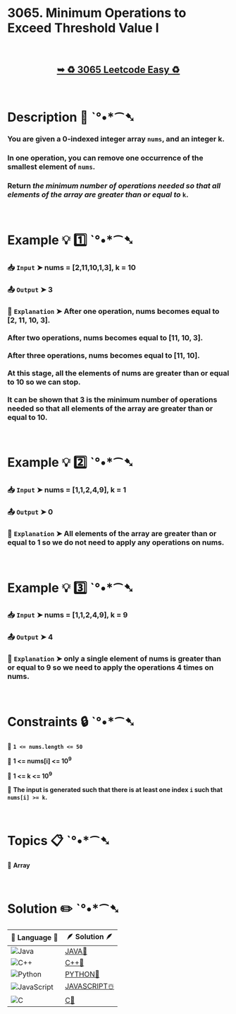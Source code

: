 # 3065. Minimum Operations to Exceed Threshold Value I

</br>

<h2 align="center"> 

<a href="https://leetcode.com/problems/minimum-operations-to-exceed-threshold-value-i/description/"><strong>➥ ♻️ 3065 Leetcode Easy ♻️ </strong></a>
</h2>

</br>

# Description 📜 ˋ°•*⁀➷

### You are given a 0-indexed integer array `nums`, and an integer k.

### In one operation, you can remove one occurrence of the smallest element of `nums`.

### Return *the minimum number of operations needed so that all elements of the array are greater than or equal to* `k`.

</br>

# Example 💡 1️⃣ ˋ°•*⁀➷

  ### 📥 `Input`  ➤ nums = [2,11,10,1,3], k = 10

  ### 📤 `Output`  ➤ 3

  ### 🔦 `Explanation`  ➤ After one operation, nums becomes equal to [2, 11, 10, 3].</br> </br> After two operations, nums becomes equal to [11, 10, 3].</br> </br> After three operations, nums becomes equal to [11, 10].</br> </br> At this stage, all the elements of nums are greater than or equal to 10 so we can stop.</br> </br> It can be shown that 3 is the minimum number of operations needed so that all elements of the array are greater than or equal to 10.

</br>

# Example 💡 2️⃣ ˋ°•*⁀➷

  ### 📥 `Input` ➤ nums = [1,1,2,4,9], k = 1

  ### 📤 `Output`  ➤ 0

  ### 🔦 `Explanation` ➤ All elements of the array are greater than or equal to 1 so we do not need to apply any operations on nums.

</br>

# Example 💡 3️⃣ ˋ°•*⁀➷

  ### 📥 `Input` ➤ nums = [1,1,2,4,9], k = 9

  ### 📤 `Output`  ➤ 4

  ### 🔦 `Explanation`  ➤ only a single element of nums is greater than or equal to 9 so we need to apply the operations 4 times on nums.

</br>

# Constraints 🔒 ˋ°•*⁀➷

🔹 **`1 <= nums.length <= 50`** </br>

🔹 **1 <= nums[i] <= 10<sup>9</sup>** </br>

🔹 **1 <= k <= 10<sup>9</sup>** </br>

🔹 **The input is generated such that there is at least one index `i` such that `nums[i] >= k`.** </br>

</br>

# Topics 📋 ˋ°•*⁀➷

🔸 **Array**  </br>

</br>

# Solution ✏️ ˋ°•*⁀➷

| 📒 Language 📒  | 🪶 Solution 🪶 |
| ------------- | ------------- |
|  ![Java](https://img.shields.io/badge/java-%23ED8B00.svg?style=for-the-badge&logo=openjdk&logoColor=white)  | [JAVA🍁](https://github.com/Prakhar-002/LEETCODE/blob/main/%F0%9F%8E%AD%20LEVEL%20wise%20que%20with%20solution%20%F0%9F%8E%AF/%E2%99%BB%EF%B8%8F%20Easy%E2%99%BB%EF%B8%8F/%E2%99%BB%EF%B8%8F%20Easy%203065.%20Minimum%20Operations%20to%20Exceed%20Threshold%20Value%20I%20%E2%98%83%EF%B8%8F%20%F0%9F%8D%81%20%F0%9F%8D%B0%20%20%F0%9F%8E%B2%20%F0%9F%92%96/%F0%9F%8D%81JAVA%20-%203065.%20Minimum%20Operations%20to%20Exceed%20Threshold%20Value%20I.java) |
|  ![C++](https://img.shields.io/badge/c++-%2300599C.svg?style=for-the-badge&logo=c%2B%2B&logoColor=white)  | [C++🎲](https://github.com/Prakhar-002/LEETCODE/blob/main/%F0%9F%8E%AD%20LEVEL%20wise%20que%20with%20solution%20%F0%9F%8E%AF/%E2%99%BB%EF%B8%8F%20Easy%E2%99%BB%EF%B8%8F/%E2%99%BB%EF%B8%8F%20Easy%203065.%20Minimum%20Operations%20to%20Exceed%20Threshold%20Value%20I%20%E2%98%83%EF%B8%8F%20%F0%9F%8D%81%20%F0%9F%8D%B0%20%20%F0%9F%8E%B2%20%F0%9F%92%96/%F0%9F%8E%B2CPP%20-%203065.%20Minimum%20Operations%20to%20Exceed%20Threshold%20Value%20I.cpp)  |
|  ![Python](https://img.shields.io/badge/python-3670A0?style=for-the-badge&logo=python&logoColor=ffdd54)    | [PYTHON🍰](https://github.com/Prakhar-002/LEETCODE/blob/main/%F0%9F%8E%AD%20LEVEL%20wise%20que%20with%20solution%20%F0%9F%8E%AF/%E2%99%BB%EF%B8%8F%20Easy%E2%99%BB%EF%B8%8F/%E2%99%BB%EF%B8%8F%20Easy%203065.%20Minimum%20Operations%20to%20Exceed%20Threshold%20Value%20I%20%E2%98%83%EF%B8%8F%20%F0%9F%8D%81%20%F0%9F%8D%B0%20%20%F0%9F%8E%B2%20%F0%9F%92%96/%F0%9F%8D%B0PYTHON%20-%203065.%20Minimum%20Operations%20to%20Exceed%20Threshold%20Value%20I.py) |
| ![JavaScript](https://img.shields.io/badge/javascript-%23323330.svg?style=for-the-badge&logo=javascript&logoColor=%23F7DF1E)   | [JAVASCRIPT☃️](https://github.com/Prakhar-002/LEETCODE/blob/main/%F0%9F%8E%AD%20LEVEL%20wise%20que%20with%20solution%20%F0%9F%8E%AF/%E2%99%BB%EF%B8%8F%20Easy%E2%99%BB%EF%B8%8F/%E2%99%BB%EF%B8%8F%20Easy%203065.%20Minimum%20Operations%20to%20Exceed%20Threshold%20Value%20I%20%E2%98%83%EF%B8%8F%20%F0%9F%8D%81%20%F0%9F%8D%B0%20%20%F0%9F%8E%B2%20%F0%9F%92%96/%E2%98%83%EF%B8%8FJAVASCRIPT%20-%203065.%20Minimum%20Operations%20to%20Exceed%20Threshold%20Value%20I.js) |
|   ![C](https://img.shields.io/badge/c-%2300599C.svg?style=for-the-badge&logo=c&logoColor=white)   | [C💖](https://github.com/Prakhar-002/LEETCODE/blob/main/%F0%9F%8E%AD%20LEVEL%20wise%20que%20with%20solution%20%F0%9F%8E%AF/%E2%99%BB%EF%B8%8F%20Easy%E2%99%BB%EF%B8%8F/%E2%99%BB%EF%B8%8F%20Easy%203065.%20Minimum%20Operations%20to%20Exceed%20Threshold%20Value%20I%20%E2%98%83%EF%B8%8F%20%F0%9F%8D%81%20%F0%9F%8D%B0%20%20%F0%9F%8E%B2%20%F0%9F%92%96/%F0%9F%92%96C%20-%203065.%20Minimum%20Operations%20to%20Exceed%20Threshold%20Value%20I.c)  |
